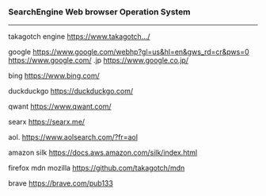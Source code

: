 ### SearchEngine Web browser  Operation System
---
takagotch engine
https://www.takagotch.../

google
https://www.google.com/webhp?gl=us&hl=en&gws_rd=cr&pws=0
https://www.google.com/
.jp
https://www.google.co.jp/

bing
https://www.bing.com/

duckduckgo
https://duckduckgo.com/

qwant
https://www.qwant.com/

searx
https://searx.me/

aol.
https://www.aolsearch.com/?fr=aol

amazon silk
https://docs.aws.amazon.com/silk/index.html

firefox mdn mozilla
https://github.com/takagotch/mdn

brave
https://brave.com/pub133

```
```

```
```

```
```


